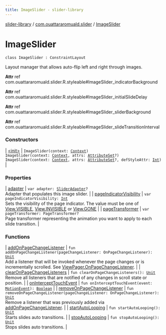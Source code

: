 ```yaml
---
title: ImageSlider - slider-library
---
```


[slider-library](../../index.html) / [com.ouattararomuald.slider](../index.html) / [ImageSlider](./index.html)

# ImageSlider

`class ImageSlider : ConstraintLayout`

Layout manager that allows auto-flip left and right through images.

**Attr**
ref com.ouattararomuald.slider.R.styleable#ImageSlider_indicatorBackground

**Attr**
ref com.ouattararomuald.slider.R.styleable#ImageSlider_initialSlideDelay

**Attr**
ref com.ouattararomuald.slider.R.styleable#ImageSlider_sliderBackground

**Attr**
ref com.ouattararomuald.slider.R.styleable#ImageSlider_slideTransitionInterval

### Constructors

| [&lt;init&gt;](-init-.html) | `ImageSlider(context: `[`Context`](https://developer.android.com/reference/android/content/Context.html)`)`<br>`ImageSlider(context: `[`Context`](https://developer.android.com/reference/android/content/Context.html)`, attrs: `[`AttributeSet`](https://developer.android.com/reference/android/util/AttributeSet.html)`?)`<br>`ImageSlider(context: `[`Context`](https://developer.android.com/reference/android/content/Context.html)`, attrs: `[`AttributeSet`](https://developer.android.com/reference/android/util/AttributeSet.html)`?, defStyleAttr: `[`Int`](https://kotlinlang.org/api/latest/jvm/stdlib/kotlin/-int/index.html)`)` |

### Properties

| [adapter](adapter.html) | `var adapter: `[`SliderAdapter`](../-slider-adapter/index.html)`?`<br>Adapter that populates this image slider. |
| [pageIndicatorVisibility](page-indicator-visibility.html) | `var pageIndicatorVisibility: `[`Int`](https://kotlinlang.org/api/latest/jvm/stdlib/kotlin/-int/index.html)<br>Sets the visibility of the page indicator. The value must be one of [View.VISIBLE](https://developer.android.com/reference/android/view/View.html#VISIBLE), [View.INVISIBLE](https://developer.android.com/reference/android/view/View.html#INVISIBLE) or [View.GONE](https://developer.android.com/reference/android/view/View.html#GONE) |
| [pageTransformer](page-transformer.html) | `var pageTransformer: PageTransformer?`<br>Page transformer representing the animation you want to apply to each slide transition. |

### Functions

| [addOnPageChangeListener](add-on-page-change-listener.html) | `fun addOnPageChangeListener(pageChangeListener: OnPageChangeListener): `[`Unit`](https://kotlinlang.org/api/latest/jvm/stdlib/kotlin/-unit/index.html)<br>Add a listener that will be invoked whenever the page changes or is incrementally scrolled. See [ViewPager.OnPageChangeListener](#). |
| [clearOnPageChangeListeners](clear-on-page-change-listeners.html) | `fun clearOnPageChangeListeners(): `[`Unit`](https://kotlinlang.org/api/latest/jvm/stdlib/kotlin/-unit/index.html)<br>Remove all listeners that are notified of any changes in scroll state or position. |
| [onInterceptTouchEvent](on-intercept-touch-event.html) | `fun onInterceptTouchEvent(event: `[`MotionEvent`](https://developer.android.com/reference/android/view/MotionEvent.html)`): `[`Boolean`](https://kotlinlang.org/api/latest/jvm/stdlib/kotlin/-boolean/index.html) |
| [removeOnPageChangeListener](remove-on-page-change-listener.html) | `fun removeOnPageChangeListener(pageChangeListener: OnPageChangeListener): `[`Unit`](https://kotlinlang.org/api/latest/jvm/stdlib/kotlin/-unit/index.html)<br>Remove a listener that was previously added via [addOnPageChangeListener](add-on-page-change-listener.html). |
| [startAutoLooping](start-auto-looping.html) | `fun startAutoLooping(): `[`Unit`](https://kotlinlang.org/api/latest/jvm/stdlib/kotlin/-unit/index.html)<br>Starts slides auto transitions. |
| [stopAutoLooping](stop-auto-looping.html) | `fun stopAutoLooping(): `[`Unit`](https://kotlinlang.org/api/latest/jvm/stdlib/kotlin/-unit/index.html)<br>Stops slides auto transitions. |


